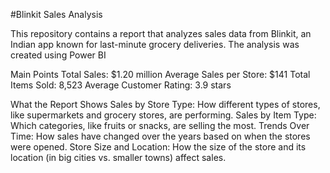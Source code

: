#Blinkit Sales Analysis 



This repository contains a report that analyzes sales data from Blinkit, an Indian app known for last-minute grocery deliveries. The analysis was created using Power BI



Main Points
Total Sales: $1.20 million
Average Sales per Store: $141
Total Items Sold: 8,523
Average Customer Rating: 3.9 stars




What the Report Shows
Sales by Store Type: How different types of stores, like supermarkets and grocery stores, are performing.
Sales by Item Type: Which categories, like fruits or snacks, are selling the most.
Trends Over Time: How sales have changed over the years based on when the stores were opened.
Store Size and Location: How the size of the store and its location (in big cities vs. smaller towns) affect sales.

